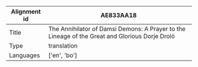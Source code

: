 |Alignment id | AE833AA18
| --- | --- 
|Title | The Annihilator of Damsi Demons: A Prayer to the Lineage of the Great and Glorious Dorje Drolö 
|Type | translation
|Languages | ['en', 'bo']